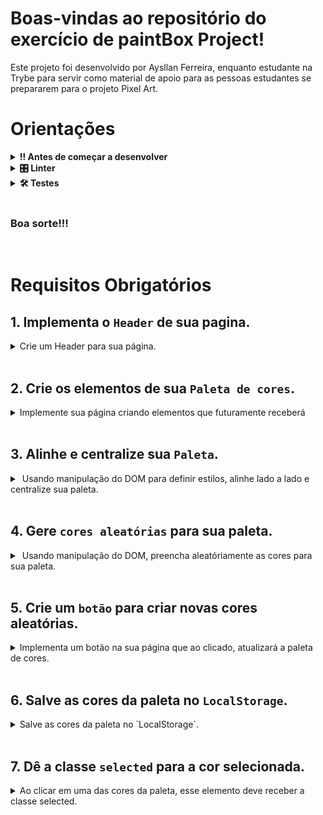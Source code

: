 # Boas-vindas ao repositório do exercício de paintBox Project!
Este projeto foi desenvolvido por Aysllan Ferreira, enquanto estudante na Trybe para servir como material de apoio para as pessoas estudantes se prepararem para o projeto Pixel Art.

# Orientações
	
<details>
<summary><strong>‼ Antes de começar a desenvolver</strong></summary><br />

1. Clone o repositório

	*  Use o comando: `git@github.com:aysllanferreira/paintBox-Project.git`

* Entre na pasta do repositório que você acabou de clonar:

	*  `cd paintBox-Project`

2. Instale as dependências

	* Para isso, use o seguinte comando: `npm install`
	
</details>

<details>
<summary><strong>🎛 Linter</strong></summary><br />

Para simular um ambiente real de projeto, nós usaremos o [ESLint](https://eslint.org/) para fazer a análise do código.
	
</details>

<details>
<summary><strong>🛠 Testes</strong></summary><br />

Para os testes serem realizados com exito, certifique-se que a versão do seu node seja de fato a versão 16.

```bash
node -v
```

Caso você esteja utilizando outra versão, você pode usar este comando para alterar sua versão para 16.

```bash
nvm use 16
```

Todos os requisitos serão testados pelo Cypress. Para rodar todos os testes, basta rodar no terminal o comando.

```bash
npx cypress open
ou
npx cypress run
```
</details>

<br>

### Boa sorte!!!
<br>

# Requisitos Obrigatórios

## 1. Implementa o `Header` de sua pagina.

<details>
  <summary>
  Crie um Header para sua página.
  </summary> <br />

- Dentro da div com o ID: app, crie um `header`.
- Dentro do seu header, crie um elemento com a tag `h1`.
- O texto do seu H1 deve ser: `Paint Box`.

**O que será testado:**

- Sua página deve conter um elemento com a tag Header como filho da div com o id app.

- Sua página deve conter um elemento h1 com o texto Paint Box como filho do elemento header.

</details><br>

## 2. Crie os elementos de sua `Paleta de cores`.

<details>
  <summary>
  Implemente sua página criando elementos que futuramente receberá 
  </summary> <br />

- Crie uma `div` que seja filhas do elemento com id: `app`.
- Essa div deve conter o id: `pallete`.
- Crie 4 `div` que sejam filhas do elemento que contenha o id `pallete`.
- Essas divs devem conter a classe `color`.
- Essas divs devem conter uma `borda solida preta de 1px`.
- Essas divs devem conter `50px de altura`.
- Essas divs devem conter `50px de largura`.
- A segunda e a última div deve conter um `border-radius` de 50%.

**O que será testado:**

- Deverá conter uma `div` com o id `pallete` que seja filho do elemento `app`.
- Deverá haver 4 divs com a classe `color`.
- Elas devem ter uma `borda solida preta de 1px`.
- Essas divs devem conter `50px de altura e largura`.
- A segunda e a última div deve conter um `border-radius` de 50%.

</details><br>

## 3. Alinhe e centralize sua `Paleta`.

<details>
  <summary>
  Usando manipulação do DOM para definir estilos, alinhe lado a lado e centralize sua paleta.
  </summary> <br />

- Usando o `display: flex`, alinhe lado a lado sua paleta.
- Usando o `justify-content: center`, centralize sua paleta.


**O que será testado:**

- Verificará se sua paleta está alinhada lado a lado e está no centro da tela.

</details><br>

## 4. Gere `cores aleatórias` para sua paleta.

<details>
  <summary>
  Usando manipulação do DOM, preencha aleatóriamente as cores para sua paleta.
  </summary> <br />

- As 3 primeiras cores devem ser preenchidas de forma aleatória.
- A última cor deve ser sempre `preta`.
- A paleta `não` pode possuir a cor branco absoluto. `rgb(255,255,255) ou #FFFFFF`.


**O que será testado:**

- As 3 primeiras cores devem ser aleatórias.
- A última cor deve ser `preta`.
- Nenhuma cor pode ser da cor branco absoluto.

</details><br>

## 5. Crie um `botão` para criar novas cores aleatórias.

<details>
  <summary>
  Implementa um botão na sua página que ao clicado, atualizará a paleta de cores.
  </summary> <br />

- Crie uma nova `div`.
- Utilize `display flex` e `justify-content: center` nessa div.
- Crie um botão com o id `new-colors` e o coloque como filho dessa nova div.
- Dê a esse botão o texto `Gerar cores`.
- Ao ser clicado, esse botão deverá gerar novas cores aleatórias para a paleta.
- A última cor deve permanecer `preta`.

**O que será testado:**

- Verificará se existe um botão no centro da tela com o id `new-colors`.
- Verificará se o botão contem o texto `Gerar cores`.
- Ao ser clicado, deverá gerar novas cores aleatórias para paleta.
- A última cor deve permanecer `preta`.
- Não será permitido as cores serem exatamentes as mesmas da paleta anterior.

</details><br>

## 6. Salve as cores da paleta no `LocalStorage`.

<details>
  <summary>
  Salve as cores da paleta no `LocalStorage`.
  </summary> <br />

- Salve as cores da paleta no `LocalStorage` usando a chave `colors`.
- Quando clicar no botão de gerar novas cores, as novas cores geradas também devem ser salvas.
- Ao recarregar a página, as cores geradas devem permanecer as mesmas.

**O que será testado:**

- Verificará se as cores foram salvas no `LocalStorage` com a chave `colors`
- Verificará se ao recarregar a página, as cores vão permanecer as mesmas.
- Verificará se ao clicar no botão gerará novas cores e ao recarregar a página, as cores vão se manter.

</details><br>

## 7. Dê a classe `selected` para a cor selecionada.

<details>
  <summary>
  Ao clicar em uma das cores da paleta, esse elemento deve receber a classe selected.
  </summary> <br />

- Por padrão, a primeira cor deve receber `selected` inicialmente.
- Ao clicar em uma das cores, a cor que contem a classe `selected` deve ter essa classe removida.
- Ao clicar em uma das cores, a nova cor clicada deve receber a classe `selected`.


**O que será testado:**

- A primeira cor inicialmente deve possuir a classe `selected`.
- Ao clicar em uma cor, o elemento que tinha a classe `selected` deve perder a classe.
- A cor clicada deve receber a classe `selected`.

</details><br>